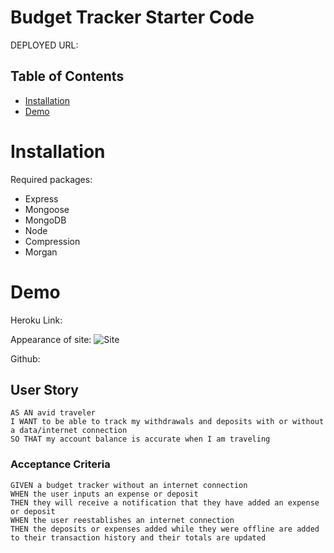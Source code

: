 # Budget Tracker Starter Code
DEPLOYED URL:

## Table of Contents
- [Installation](#Installation)
- [Demo](#Demo)

# Installation 

Required packages:
- Express
- Mongoose
- MongoDB
- Node
- Compression
- Morgan

# Demo
Heroku Link: 

Appearance of site:
![Site]()

Github:

## User Story

```text
AS AN avid traveler
I WANT to be able to track my withdrawals and deposits with or without a data/internet connection
SO THAT my account balance is accurate when I am traveling 
```

### Acceptance Criteria

```text
GIVEN a budget tracker without an internet connection
WHEN the user inputs an expense or deposit
THEN they will receive a notification that they have added an expense or deposit
WHEN the user reestablishes an internet connection
THEN the deposits or expenses added while they were offline are added to their transaction history and their totals are updated
